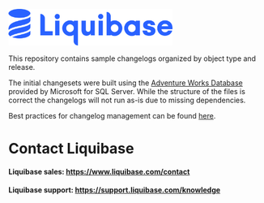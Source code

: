 <p align="left">
  <img src="img/liquibase.png" alt="Liquibase Logo" title="Liquibase Logo" width="324" height="72">
</p>

This repository contains sample changelogs organized by object type and release.

The initial changesets were built using the [Adventure Works Database](https://learn.microsoft.com/en-us/sql/samples/adventureworks-install-configure?view=sql-server-ver16&tabs=ssms) provided by Microsoft for SQL Server. While the structure of the files is correct the changelogs will not run as-is due to missing dependencies.

Best practices for changelog management can be found [here](https://docs.liquibase.com/concepts/bestpractices.html).

# Contact Liquibase
#### Liquibase sales: https://www.liquibase.com/contact
#### Liquibase support: https://support.liquibase.com/knowledge
